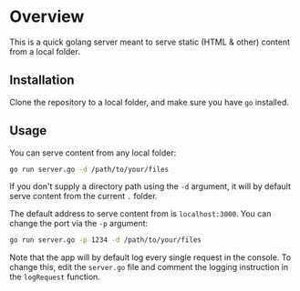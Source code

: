 # Overview

This is a quick golang server meant to serve static (HTML & other) content from a local folder.

## Installation

Clone the repository to a local folder, and make sure you have `go` installed.

## Usage

You can serve content from any local folder:

```bash
go run server.go -d /path/to/your/files
```

If you don't supply a directory path using the `-d` argument, it will by default serve content from the current `.` folder.

The default address to serve content from is `localhost:3000`. You can change the port via the `-p` argument:

```bash
go run server.go -p 1234 -d /path/to/your/files
```

Note that the app will by default log every single request in the console. To change this, edit the `server.go` file and comment the logging instruction in the `logRequest` function.
